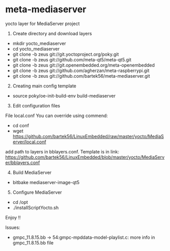 # meta-mediaserver
yocto layer for MediaServer project


1. Create directory and download layers

- mkdir yocto_mediaserver
- cd yocto_mediaserver
- git clone -b zeus git://git.yoctoproject.org/poky.git
- git clone -b zeus git://github.com/meta-qt5/meta-qt5.git
- git clone -b zeus git://git.openembedded.org/meta-openembedded
- git clone -b zeus git://github.com/agherzan/meta-raspberrypi.git
- git clone -b zeus git://github.com/bartek56/meta-mediaserver.git


2. Creating main config template

- source poky/oe-init-build-env build-mediaserver

3. Edit configuration files

File local.conf You can override using commend: 
- cd conf
- wget https://github.com/bartek56/LinuxEmbedded/raw/master/yocto/MediaServer/local.conf

add path to layers in bblayers.conf. Template is in link: https://github.com/bartek56/LinuxEmbedded/blob/master/yocto/MediaServer/bblayers.conf

4. Build MediaServer

- bitbake mediaserver-image-qt5

5. Configure MediaServer

- cd /opt
- ./installScriptYocto.sh


Enjoy !!


Issues:
- gmpc_11.8.15.bb -> 54:gmpc-mpddata-model-playlist.c: more info in gmpc_11.8.15.bb file



